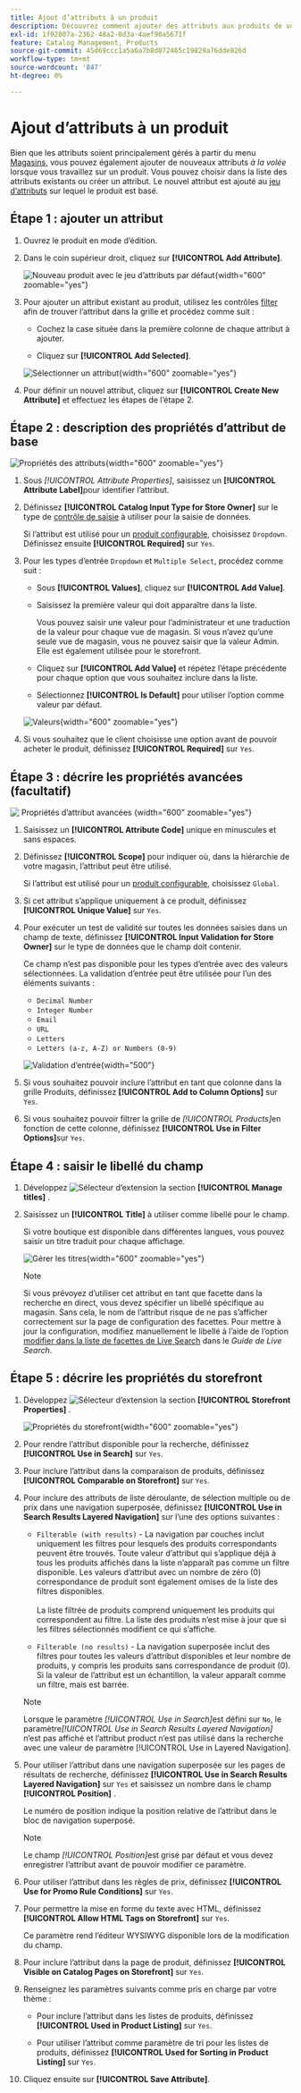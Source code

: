 ```yaml
---
title: Ajout d’attributs à un produit
description: Découvrez comment ajouter des attributs aux produits de votre catalogue.
exl-id: 1f92807a-2362-48a2-8d3a-4aef90a5671f
feature: Catalog Management, Products
source-git-commit: 45d69ccc1a5a6a7b8d072465c19829a76dde826d
workflow-type: tm+mt
source-wordcount: '847'
ht-degree: 0%

---
```


# Ajout d’attributs à un produit

Bien que les attributs soient principalement gérés à partir du menu [Magasins](../stores-purchase/stores-menu.md), vous pouvez également ajouter de nouveaux attributs _à la volée_ lorsque vous travaillez sur un produit. Vous pouvez choisir dans la liste des attributs existants ou créer un attribut. Le nouvel attribut est ajouté au [jeu d’attributs](../catalog/attribute-sets.md) sur lequel le produit est basé.

## Étape 1 : ajouter un attribut

1. Ouvrez le produit en mode d’édition.

1. Dans le coin supérieur droit, cliquez sur **[!UICONTROL Add Attribute]**.

   ![Nouveau produit avec le jeu d’attributs par défaut](./assets/product-attribute-add.png){width="600" zoomable="yes"}

1. Pour ajouter un attribut existant au produit, utilisez les contrôles [filter](../getting-started/admin-grid-controls.md) afin de trouver l’attribut dans la grille et procédez comme suit :

   - Cochez la case située dans la première colonne de chaque attribut à ajouter.

   - Cliquez sur **[!UICONTROL Add Selected]**.

   ![Sélectionner un attribut](./assets/product-attribute-add-select.png){width="600" zoomable="yes"}

1. Pour définir un nouvel attribut, cliquez sur **[!UICONTROL Create New Attribute]** et effectuez les étapes de l’étape 2.

## Étape 2 : description des propriétés d’attribut de base

![Propriétés des attributs](./assets/product-attribute-add-new.png){width="600" zoomable="yes"}

1. Sous _[!UICONTROL Attribute Properties]_, saisissez un **[!UICONTROL Attribute Label]**&#x200B;pour identifier l’attribut.

1. Définissez **[!UICONTROL Catalog Input Type for Store Owner]** sur le type de [contrôle de saisie](attributes-input-types.md) à utiliser pour la saisie de données.

   Si l’attribut est utilisé pour un [produit configurable](product-create-configurable.md), choisissez `Dropdown`. Définissez ensuite **[!UICONTROL Required]** sur `Yes`.

1. Pour les types d’entrée `Dropdown` et `Multiple Select`, procédez comme suit :

   - Sous **[!UICONTROL Values]**, cliquez sur **[!UICONTROL Add Value]**.

   - Saisissez la première valeur qui doit apparaître dans la liste.

     Vous pouvez saisir une valeur pour l’administrateur et une traduction de la valeur pour chaque vue de magasin. Si vous n’avez qu’une seule vue de magasin, vous ne pouvez saisir que la valeur Admin. Elle est également utilisée pour le storefront.

   - Cliquez sur **[!UICONTROL Add Value]** et répétez l’étape précédente pour chaque option que vous souhaitez inclure dans la liste.

   - Sélectionnez **[!UICONTROL Is Default]** pour utiliser l’option comme valeur par défaut.

   ![Valeurs](./assets/product-attribute-add-values-colors.png){width="600" zoomable="yes"}

1. Si vous souhaitez que le client choisisse une option avant de pouvoir acheter le produit, définissez **[!UICONTROL Required]** sur `Yes`.

## Étape 3 : décrire les propriétés avancées (facultatif)

![&#x200B; Propriétés d’attribut avancées &#x200B;](./assets/product-attribute-advanced-attribute-properties.png){width="600" zoomable="yes"}

1. Saisissez un **[!UICONTROL Attribute Code]** unique en minuscules et sans espaces.

1. Définissez **[!UICONTROL Scope]** pour indiquer où, dans la hiérarchie de votre magasin, l’attribut peut être utilisé.

   Si l’attribut est utilisé pour un [produit configurable](product-create-configurable.md), choisissez `Global`.

1. Si cet attribut s’applique uniquement à ce produit, définissez **[!UICONTROL Unique Value]** sur `Yes`.

1. Pour exécuter un test de validité sur toutes les données saisies dans un champ de texte, définissez **[!UICONTROL Input Validation for Store Owner]** sur le type de données que le champ doit contenir.

   Ce champ n’est pas disponible pour les types d’entrée avec des valeurs sélectionnées. La validation d’entrée peut être utilisée pour l’un des éléments suivants :

   - `Decimal Number`
   - `Integer Number`
   - `Email`
   - `URL`
   - `Letters`
   - `Letters (a-z, A-Z) or Numbers (0-9)`

   ![Validation d’entrée](./assets/product-attribute-input-validation.png){width="500"}

1. Si vous souhaitez pouvoir inclure l’attribut en tant que colonne dans la grille Produits, définissez **[!UICONTROL Add to Column Options]** sur `Yes`.

1. Si vous souhaitez pouvoir filtrer la grille de _[!UICONTROL Products]_&#x200B;en fonction de cette colonne, définissez **[!UICONTROL Use in Filter Options]**&#x200B;sur `Yes`.

## Étape 4 : saisir le libellé du champ

1. Développez ![Sélecteur d’extension](../assets/icon-display-expand.png) la section **[!UICONTROL Manage titles]** .

1. Saisissez un **[!UICONTROL Title]** à utiliser comme libellé pour le champ.

   Si votre boutique est disponible dans différentes langues, vous pouvez saisir un titre traduit pour chaque affichage.

   ![Gérer les titres](./assets/product-attribute-add-manage-titles.png){width="600" zoomable="yes"}

   >[!NOTE]
   >
   > Si vous prévoyez d’utiliser cet attribut en tant que facette dans la recherche en direct, vous devez spécifier un libellé spécifique au magasin. Sans cela, le nom de l’attribut risque de ne pas s’afficher correctement sur la page de configuration des facettes. Pour mettre à jour la configuration, modifiez manuellement le libellé à l’aide de l’option [modifier dans la liste de facettes de Live Search](https://experienceleague.adobe.com/en/docs/commerce/live-search/live-search-admin/facets/facets-add#step-2-edit-facet-properties-optional) dans le _Guide de Live Search_.

## Étape 5 : décrire les propriétés du storefront

1. Développez ![Sélecteur d’extension](../assets/icon-display-expand.png) la section **[!UICONTROL Storefront Properties]** .

   ![Propriétés du storefront](./assets/product-attribute-add-storefront-properties.png){width="600" zoomable="yes"}

1. Pour rendre l’attribut disponible pour la recherche, définissez **[!UICONTROL Use in Search]** sur `Yes`.

1. Pour inclure l’attribut dans la comparaison de produits, définissez **[!UICONTROL Comparable on Storefront]** sur `Yes`.

1. Pour inclure des attributs de liste déroulante, de sélection multiple ou de prix dans une navigation superposée, définissez **[!UICONTROL Use in Search Results Layered Navigation]** sur l’une des options suivantes :

   - `Filterable (with results)` - La navigation par couches inclut uniquement les filtres pour lesquels des produits correspondants peuvent être trouvés. Toute valeur d’attribut qui s’applique déjà à tous les produits affichés dans la liste n’apparaît pas comme un filtre disponible. Les valeurs d’attribut avec un nombre de zéro (0) correspondance de produit sont également omises de la liste des filtres disponibles.<br/><br/>La liste filtrée de produits comprend uniquement les produits qui correspondent au filtre. La liste des produits n’est mise à jour que si les filtres sélectionnés modifient ce qui s’affiche.

   - `Filterable (no results)` - La navigation superposée inclut des filtres pour toutes les valeurs d’attribut disponibles et leur nombre de produits, y compris les produits sans correspondance de produit (0). Si la valeur de l’attribut est un échantillon, la valeur apparaît comme un filtre, mais est barrée.

   >[!NOTE]
   >
   >Lorsque le paramètre _[!UICONTROL Use in Search]_&#x200B;est défini sur `No`, le paramètre&#x200B;_[!UICONTROL Use in Search Results Layered Navigation]_ n’est pas affiché et l’attribut product n’est pas utilisé dans la recherche avec une valeur de paramètre [!UICONTROL Use in Layered Navigation].

1. Pour utiliser l’attribut dans une navigation superposée sur les pages de résultats de recherche, définissez **[!UICONTROL Use in Search Results Layered Navigation]** sur `Yes` et saisissez un nombre dans le champ **[!UICONTROL Position]** .

   Le numéro de position indique la position relative de l’attribut dans le bloc de navigation superposé.

   >[!NOTE]
   >
   >Le champ _[!UICONTROL Position]_&#x200B;est grisé par défaut et vous devez enregistrer l’attribut avant de pouvoir modifier ce paramètre.

1. Pour utiliser l’attribut dans les règles de prix, définissez **[!UICONTROL Use for Promo Rule Conditions]** sur `Yes`.

1. Pour permettre la mise en forme du texte avec HTML, définissez **[!UICONTROL Allow HTML Tags on Storefront]** sur `Yes`.

   Ce paramètre rend l’éditeur WYSIWYG disponible lors de la modification du champ.

1. Pour inclure l’attribut dans la page de produit, définissez **[!UICONTROL Visible on Catalog Pages on Storefront]** sur `Yes`.

1. Renseignez les paramètres suivants comme pris en charge par votre thème :

   - Pour inclure l’attribut dans les listes de produits, définissez **[!UICONTROL Used in Product Listing]** sur `Yes`.

   - Pour utiliser l’attribut comme paramètre de tri pour les listes de produits, définissez **[!UICONTROL Used for Sorting in Product Listing]** sur `Yes`.

1. Cliquez ensuite sur **[!UICONTROL Save Attribute]**.
